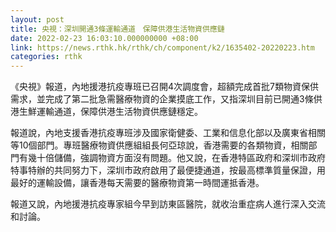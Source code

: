 ```yaml
---
layout: post
title: 央視：深圳開通3條運輸通道　保障供港生活物資供應鏈
date: 2022-02-23 16:03:10.000000000 +08:00
link: https://news.rthk.hk/rthk/ch/component/k2/1635402-20220223.htm
categories: rthk
---
```


《央視》報道，內地援港抗疫專班已召開4次調度會，超額完成首批7類物資保供需求，並完成了第二批急需醫療物資的企業摸底工作，又指深圳目前已開通3條供港生鮮運輸通道，保障供港生活物資供應鏈穩定。

報道說，內地支援香港抗疫專班涉及國家衛健委、工業和信息化部以及廣東省相關等10個部門。專班醫療物資供應組組長何亞琼說，香港需要的各類物資，相關部門有幾十倍儲備，強調物資方面沒有問題。他又說，在香港特區政府和深圳市政府特事特辦的共同努力下，深圳市政府啟用了最便捷通道，按最高標準質量保證，用最好的運輸設備，讓香港每天需要的醫療物資第一時間運抵香港。

報道又說，內地援港抗疫專家組今早到訪東區醫院，就收治重症病人進行深入交流和討論。

